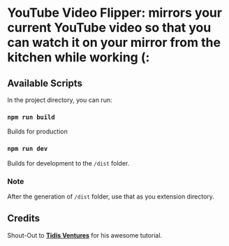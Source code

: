 # YouTube Video Flipper: mirrors your current YouTube video so that you can watch it on your mirror from the kitchen while working (:

## Available Scripts

In the project directory, you can run:

### `npm run build`

Builds for production

### `npm run dev`

Builds for development to the `/dist` folder.

### Note
After the generation of `/dist` folder, use that as you extension directory.

## Credits

Shout-Out to **[Tidis Ventures](https://www.youtube.com/@tidisventures305)** for his awesome tutorial.
